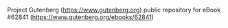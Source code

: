 Project Gutenberg (https://www.gutenberg.org) public repository for eBook #62841 (https://www.gutenberg.org/ebooks/62841)
